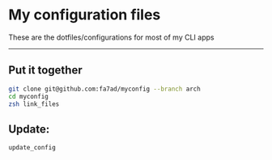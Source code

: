 # My configuration files

These are the dotfiles/configurations for most of my CLI apps

---

## Put it together

```bash
git clone git@github.com:fa7ad/myconfig --branch arch
cd myconfig
zsh link_files
```

## Update:
```
update_config
```
